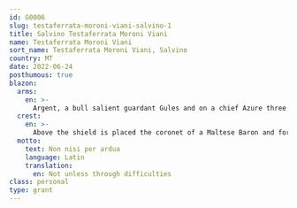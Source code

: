 ```yaml
---
id: G0006
slug: testaferrata-moroni-viani-salvino-1
title: Salvino Testaferrata Moroni Viani
name: Testaferrata Moroni Viani
sort_name: Testaferrata Moroni Viani, Salvino
country: MT
date: 2022-06-24
posthumous: true
blazon:
  arms:
    en: >-
      Argent, a bull salient guardant Gules and on a chief Azure three mullets of six points Or (TESTAFERRATA – baronial line).
  crest:
    en: >-
      Above the shield is placed the coronet of a Maltese Baron and for a crest upon a helm with mantling Gules doubled Argent and a wreath of the liveries a demi-bull guardant Gules.
  motto:
    text: Non nisi per ardua
    language: Latin
    translation:
      en: Not unless through difficulties
class: personal
type: grant
---
```

